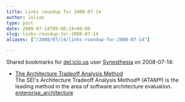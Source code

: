 ```yaml
---
title: Links roundup for 2008-07-14
author: Julian
type: post
date: 2008-07-14T09:00:24+00:00
slug: links-roundup-for-2008-07-14 
aliases: ["/2008/07/14/links-roundup-for-2008-07-14"]

---
```

Shared bookmarks for [del.icio.us][1] user [Synesthesia][2] on 2008-07-14:

  * [The Architecture Tradeoff Analysis Method][3]  
    The SEI's Architecture Tradeoff Analysis Method&reg; (ATAM&reg;) is the leading method in the area of software architecture evaluation.  
    [enterprise_architecture][4]

 [1]: https://del.icio.us/
 [2]: https://del.icio.us/synesthesia
 [3]: https://www.sei.cmu.edu/activities/architecture/ata_method.html
 [4]: https://del.icio.us/synesthesia/enterprise_architecture